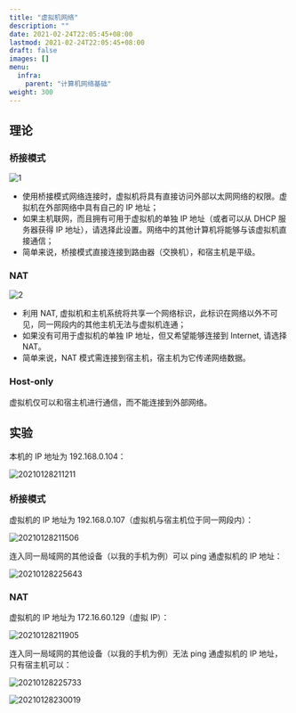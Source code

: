 ```yaml
---
title: "虚拟机网络"
description: ""
date: 2021-02-24T22:05:45+08:00
lastmod: 2021-02-24T22:05:45+08:00
draft: false
images: []
menu:
  infra:
    parent: "计算机网络基础"
weight: 300
---
```


## 理论

### 桥接模式

![1](https://cdn.jsdelivr.net/gh/koktlzz/ImgBed@master/20210128222812.png)

- 使用桥接模式网络连接时，虚拟机将具有直接访问外部以太网网络的权限。虚拟机在外部网络中具有自己的 IP 地址；
- 如果主机联网，而且拥有可用于虚拟机的单独 IP 地址（或者可以从 DHCP 服务器获得 IP 地址），请选择此设置。网络中的其他计算机将能够与该虚拟机直接通信；
- 简单来说，桥接模式直接连接到路由器（交换机），和宿主机是平级。

### NAT

![2](https://cdn.jsdelivr.net/gh/koktlzz/ImgBed@master/20210128223114.png)

- 利用 NAT, 虚拟机和主机系统将共享一个网络标识，此标识在网络以外不可见，同一网段内的其他主机无法与虚拟机连通；
- 如果没有可用于虚拟机的单独 IP 地址，但又希望能够连接到 Internet, 请选择 NAT。
- 简单来说，NAT 模式需连接到宿主机，宿主机为它传递网络数据。

### Host-only

虚拟机仅可以和宿主机进行通信，而不能连接到外部网络。

## 实验

本机的 IP 地址为 192.168.0.104：

![20210128211211](https://cdn.jsdelivr.net/gh/koktlzz/ImgBed@master/20210128211211.png)

### 桥接模式

虚拟机的 IP 地址为 192.168.0.107（虚拟机与宿主机位于同一网段内）：

![20210128211506](https://cdn.jsdelivr.net/gh/koktlzz/ImgBed@master/20210128211506.png)

连入同一局域网的其他设备（以我的手机为例）可以 ping 通虚拟机的 IP 地址：

![20210128225643](https://cdn.jsdelivr.net/gh/koktlzz/ImgBed@master/20210128225643.png)

### NAT

虚拟机的 IP 地址为 172.16.60.129（虚拟 IP）：

![20210128211905](https://cdn.jsdelivr.net/gh/koktlzz/ImgBed@master/20210128211905.png)

连入同一局域网的其他设备（以我的手机为例）无法 ping 通虚拟机的 IP 地址，只有宿主机可以：

![20210128225733](https://cdn.jsdelivr.net/gh/koktlzz/ImgBed@master/20210128225733.png)

![20210128230019](https://cdn.jsdelivr.net/gh/koktlzz/ImgBed@master/20210128230019.png)
